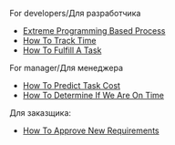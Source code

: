 For developers/Для разработчика
- [Extreme Programming Based Process](<DevelopmentProcess/Process/Extreme Programming Based Process.md>)
- [How To Track Time](<DevelopmentProcess/Process/How To Track Time.md>)
- [How To Fulfill A Task](<DevelopmentProcess/Process/How To Fulfill A Task.md>)

For manager/Для менеджера
- [How To Predict Task Cost](<DevelopmentProcess/Process/How To Predict Task Cost.md>)
- [How To Determine If We Are On Time](<DevelopmentProcess/Process/How To Determine If We Are On Time.md>)

Для заказщика:
- [How To Approve New Requirements](<DevelopmentProcess/Requirements/RU/Как Подтверждать Новые Требования.md>)
